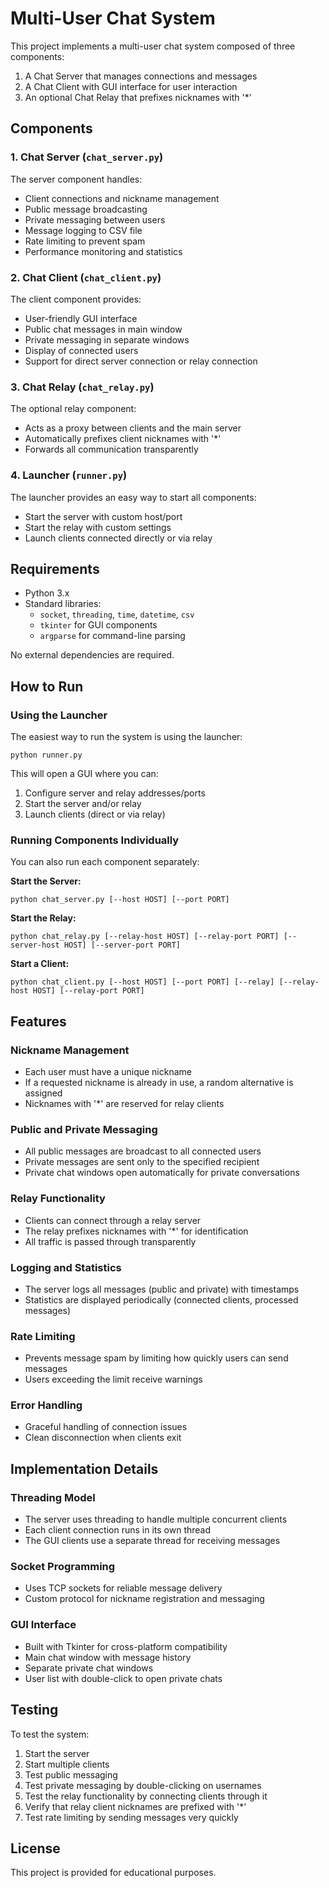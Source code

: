 # Multi-User Chat System

This project implements a multi-user chat system composed of three components:
1. A Chat Server that manages connections and messages
2. A Chat Client with GUI interface for user interaction
3. An optional Chat Relay that prefixes nicknames with '*'

## Components

### 1. Chat Server (`chat_server.py`)

The server component handles:
- Client connections and nickname management
- Public message broadcasting
- Private messaging between users
- Message logging to CSV file
- Rate limiting to prevent spam
- Performance monitoring and statistics

### 2. Chat Client (`chat_client.py`)

The client component provides:
- User-friendly GUI interface
- Public chat messages in main window
- Private messaging in separate windows
- Display of connected users
- Support for direct server connection or relay connection

### 3. Chat Relay (`chat_relay.py`)

The optional relay component:
- Acts as a proxy between clients and the main server
- Automatically prefixes client nicknames with '*'
- Forwards all communication transparently

### 4. Launcher (`runner.py`)

The launcher provides an easy way to start all components:
- Start the server with custom host/port
- Start the relay with custom settings
- Launch clients connected directly or via relay

## Requirements

- Python 3.x
- Standard libraries:
  - `socket`, `threading`, `time`, `datetime`, `csv`
  - `tkinter` for GUI components
  - `argparse` for command-line parsing

No external dependencies are required.

## How to Run

### Using the Launcher

The easiest way to run the system is using the launcher:

```
python runner.py
```

This will open a GUI where you can:
1. Configure server and relay addresses/ports
2. Start the server and/or relay
3. Launch clients (direct or via relay)

### Running Components Individually

You can also run each component separately:

**Start the Server:**
```
python chat_server.py [--host HOST] [--port PORT]
```

**Start the Relay:**
```
python chat_relay.py [--relay-host HOST] [--relay-port PORT] [--server-host HOST] [--server-port PORT]
```

**Start a Client:**
```
python chat_client.py [--host HOST] [--port PORT] [--relay] [--relay-host HOST] [--relay-port PORT]
```

## Features

### Nickname Management
- Each user must have a unique nickname
- If a requested nickname is already in use, a random alternative is assigned
- Nicknames with '*' are reserved for relay clients

### Public and Private Messaging
- All public messages are broadcast to all connected users
- Private messages are sent only to the specified recipient
- Private chat windows open automatically for private conversations

### Relay Functionality
- Clients can connect through a relay server
- The relay prefixes nicknames with '*' for identification
- All traffic is passed through transparently

### Logging and Statistics
- The server logs all messages (public and private) with timestamps
- Statistics are displayed periodically (connected clients, processed messages)

### Rate Limiting
- Prevents message spam by limiting how quickly users can send messages
- Users exceeding the limit receive warnings

### Error Handling
- Graceful handling of connection issues
- Clean disconnection when clients exit

## Implementation Details

### Threading Model
- The server uses threading to handle multiple concurrent clients
- Each client connection runs in its own thread
- The GUI clients use a separate thread for receiving messages

### Socket Programming
- Uses TCP sockets for reliable message delivery
- Custom protocol for nickname registration and messaging

### GUI Interface
- Built with Tkinter for cross-platform compatibility
- Main chat window with message history
- Separate private chat windows
- User list with double-click to open private chats

## Testing

To test the system:
1. Start the server
2. Start multiple clients
3. Test public messaging
4. Test private messaging by double-clicking on usernames
5. Test the relay functionality by connecting clients through it
6. Verify that relay client nicknames are prefixed with '*'
7. Test rate limiting by sending messages very quickly

## License

This project is provided for educational purposes.